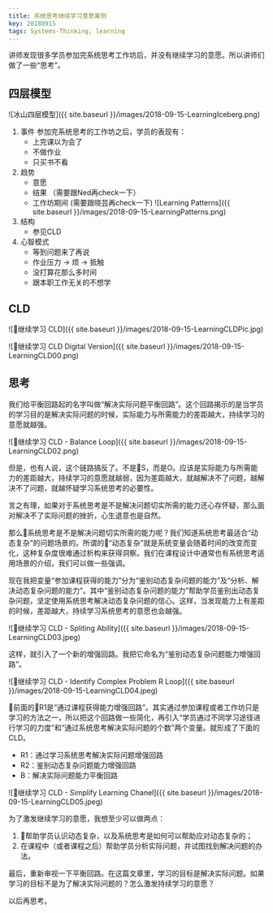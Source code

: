 ```yaml
---
title: 系统思考继续学习意愿案例
key: 20180915
tags: Systems-Thinking, learning
---
```


讲师发现很多学员参加完系统思考工作坊后，并没有继续学习的意愿。所以讲师们做了一些“思考”。

<!--more-->

## 四层模型

![冰山四层模型]({{ site.baseurl }}/images/2018-09-15-LearningIceberg.png)

1. 事件
    参加完系统思考的工作坊之后，学员的表现有：
    * 上完课以为会了
    * 不做作业
    * 只买书不看
1. 趋势
    * 意愿
    * 结果 （需要跟Ned再check一下）
    * 工作坊期间 (需要跟晓芸再check一下)
![Learning Patterns]({{ site.baseurl }}/images/2018-09-15-LearningPatterns.png)
1. 结构 
    * 参见CLD
1. 心智模式
    * 等到问题来了再说
    * 作业压力 -> 烦 -> 抵触
    * 没打算花那么多时间
    * 跟本职工作无关的不想学

## CLD

![继续学习 CLD]({{ site.baseurl }}/images/2018-09-15-LearningCLDPic.jpg)

![继续学习 CLD Digital Version]({{ site.baseurl }}/images/2018-09-15-LearningCLD00.png)

## 思考

我们给平衡回路起的名字叫做“解决实际问题平衡回路”。这个回路揭示的是当学员的学习目的是解决实际问题的时候，实际能力与所需能力的差距越大，持续学习的意愿就越强。

![继续学习 CLD - Balance Loop]({{ site.baseurl }}/images/2018-09-15-LearningCLD02.png)

但是，也有人说，这个链路搞反了。不是S，而是O。应该是实际能力与所需能力的差距越大，持续学习的意愿就越弱，因为差距越大，就越解决不了问题，越解决不了问题，就越怀疑学习系统思考的必要性。

言之有理，如果对于系统思考是不是解决问题切实所需的能力还心存怀疑，那么面对解决不了实际问题的挫折，心生退意也是自然。

那么系统思考是不是解决问题切实所需的能力呢？我们知道系统思考最适合“动态复杂”的问题场景的。所谓的“动态复杂”就是系统变量会随着时间的改变而变化，这种复杂度很难通过析构来获得洞察。我们在课程设计中通常也有系统思考适用场景的介绍，我们可以做一些强调。

现在我把变量“参加课程获得的能力”分为“鉴别动态复杂问题的能力”及“分析、解决动态复杂问题的能力”。其中“鉴别动态复杂问题的能力”帮助学员鉴别出动态复杂问题，坚定使用系统思考解决动态复杂问题的信心。这样，当发现能力上有差距的时候，差距越大，持续学习系统思考的意愿也会越强。

![继续学习 CLD - Spliting Ability]({{ site.baseurl }}/images/2018-09-15-LearningCLD03.jpeg) 

这样，就引入了一个新的增强回路。我把它命名为“鉴别动态复杂问题能力增强回路”。

![继续学习 CLD - Identify Complex Problem R Loop]({{ site.baseurl }}/images/2018-09-15-LearningCLD04.jpeg) 

前面的R1是“通过课程获得能力增强回路”。其实通过参加课程或者工作坊只是学习的方法之一，所以把这个回路做一些简化，再引入“学员通过不同学习途径进行学习的力度”和“通过系统思考解决实际问题的个数”两个变量。就形成了下面的CLD。
* R1：通过学习系统思考解决实际问题增强回路
* R2：鉴别动态复杂问题能力增强回路
* B：解决实际问题能力平衡回路

![继续学习 CLD - Simplify Learning Chanel]({{ site.baseurl }}/images/2018-09-15-LearningCLD05.jpeg) 

为了激发继续学习的意愿，我想至少可以做两点：
1. 帮助学员认识动态复杂，以及系统思考是如何可以帮助应对动态复杂的；
1. 在课程中（或者课程之后）帮助学员分析实际问题，并试图找到解决问题的办法。

最后，重新审视一下平衡回路。在这篇文章里，学习的目标是解决实际问题。如果学习的目标不是为了解决实际问题的？怎么激发持续学习的意愿？

以后再思考。